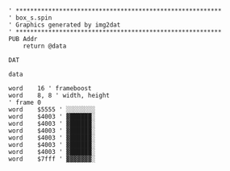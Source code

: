 
    ' *********************************************************
    ' box_s.spin
    ' Graphics generated by img2dat
    ' *********************************************************
    PUB Addr
        return @data

    DAT

    data

    word    16 ' frameboost
    word    8, 8 ' width, height
    ' frame 0
    word    $5555 ' ░░░░░░░░
    word    $4003 ' ▓██████░
    word    $4003 ' ▓██████░
    word    $4003 ' ▓██████░
    word    $4003 ' ▓██████░
    word    $4003 ' ▓██████░
    word    $4003 ' ▓██████░
    word    $7fff ' ▓▓▓▓▓▓▓░

